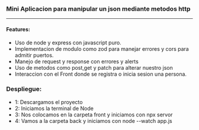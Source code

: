 ### Mini Aplicacion para manipular un json mediante metodos http
---
#### Features: 

- Uso de node y express con javascript puro.
- Implementacion de modulo como zod para manejar errores y cors para admitir puertos.
- Manejo de request y response con errores y alerts
- Uso de metodos como post,get y patch para alterar nuestro json
- Interaccion con el Front donde se registra o inicia sesion una persona.

### Despliegue: 

- 1: Descargamos el proyecto
- 2: Iniciamos la terminal de Node
- 3: Nos colocamos en la carpeta front y iniciamos con npx servor
- 4: Vamos a la carpeta back y iniciamos con node --watch app.js